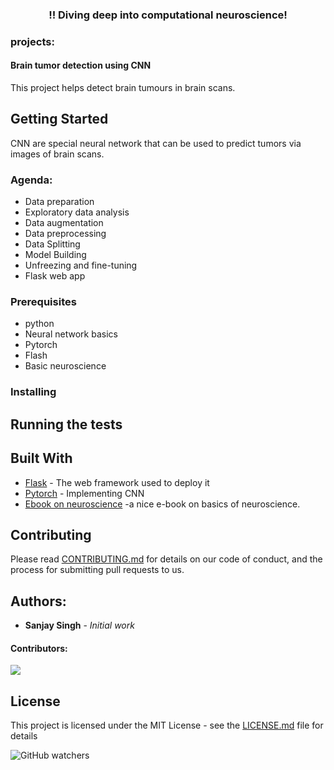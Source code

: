 
<h3 align="center">!! Diving deep into computational neuroscience!</h3>


### projects:

#### Brain tumor detection using CNN
This project helps detect brain tumours in brain scans.

## Getting Started

CNN are special neural network that can be used to predict tumors via images of brain scans.
### Agenda:
- Data preparation
- Exploratory data analysis
- Data augmentation
- Data preprocessing
- Data Splitting
- Model Building
- Unfreezing and fine-tuning
- Flask web app

### Prerequisites

- python
- Neural network basics
- Pytorch
- Flash
- Basic neuroscience


### Installing



## Running the tests



## Built With

* [Flask](https://flask.palletsprojects.com/en/stable/) - The web framework used to deploy it
* [Pytorch](https://pytorch.org/) - Implementing CNN
* [Ebook on neuroscience](https://mrgreene09.github.io/computational-neuroscience-textbook/index.html) -a nice e-book on basics of neuroscience.

## Contributing

Please read [CONTRIBUTING.md](https://gist.github.com/PurpleBooth/b24679402957c63ec426) for details on our code of conduct, and the process for submitting pull requests to us.



## Authors:

* **Sanjay Singh** - *Initial work* 

#### Contributors:

<a href="https://github.com/MimoHasPurpose/brain-tumour-detection/graphs/contributors">
  <img src="https://contrib.rocks/image?repo=MimoHasPurpose/brain-tumour-detection" />
</a>


## License

This project is licensed under the MIT License - see the [LICENSE.md](LICENSE.md) file for details



![GitHub watchers](https://img.shields.io/github/watchers/MimoHasPurpose/brain-tumour-detection)

